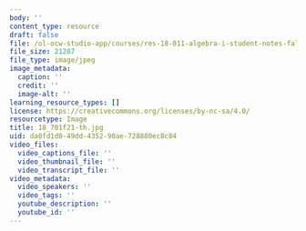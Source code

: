 ```yaml
---
body: ''
content_type: resource
draft: false
file: /ol-ocw-studio-app/courses/res-18-011-algebra-i-student-notes-fall-2021/18_701f21-th.jpg
file_size: 21207
file_type: image/jpeg
image_metadata:
  caption: ''
  credit: ''
  image-alt: ''
learning_resource_types: []
license: https://creativecommons.org/licenses/by-nc-sa/4.0/
resourcetype: Image
title: 18_701f21-th.jpg
uid: da0fd1d0-49dd-4352-90ae-728880ec8c84
video_files:
  video_captions_file: ''
  video_thumbnail_file: ''
  video_transcript_file: ''
video_metadata:
  video_speakers: ''
  video_tags: ''
  youtube_description: ''
  youtube_id: ''
---
```

